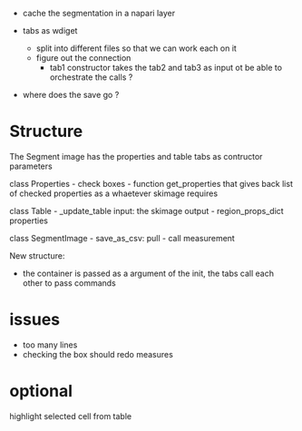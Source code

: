 - cache the segmentation in a napari layer
- tabs as wdiget
    - split into different files so that we can work each on it
    - figure out the connection
        - tab1 constructor takes the tab2 and tab3 as input ot be able to orchestrate the calls ?


- where does the save go ?

# Structure
The Segment image has the properties and table tabs as contructor parameters

class Properties
    - check boxes
    - function get_properties that gives back list of checked properties as a whaetever skimage requires

class Table
    - _update_table input: the skimage output
    - region_props_dict properties

class SegmentImage
    - save_as_csv: pull 
    - call measurement

New structure:
- the container is passed as a argument of the init, the tabs call each other to pass commands

# issues
- too many lines
- checking the box should redo measures

# optional
highlight selected cell from table


